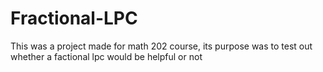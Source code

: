 # Fractional-LPC
This was a project made for math 202 course, its purpose was to test out whether a factional lpc would be helpful or not
